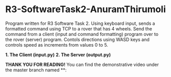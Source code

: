 # R3-SoftwareTask2-AnuramThirumoli
Program written for R3 Software Task 2. Using keyboard input, sends a formatted command using TCP to a rover that has 4 wheels. Send the command from a client (input and command formatting) program over to the rover (server) program. Contols directions using WASD keys and controls speed as increments from values 0 to 5.

**1. The Client (input.py)**
**2. The Server (output.py)**

**THANK YOU FOR READING!** You can find the demonstrative video under the master branch named **:
